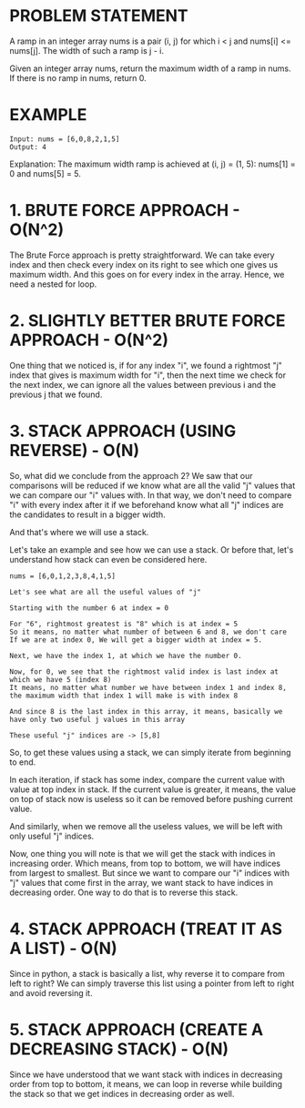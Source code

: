 # PROBLEM STATEMENT

A ramp in an integer array nums is a pair (i, j) for which i < j and nums[i] <= nums[j]. The width of such a ramp is j - i.

Given an integer array nums, return the maximum width of a ramp in nums. If there is no ramp in nums, return 0.

# EXAMPLE

    Input: nums = [6,0,8,2,1,5]
    Output: 4

Explanation: The maximum width ramp is achieved at (i, j) = (1, 5): nums[1] = 0 and nums[5] = 5.


# **1. BRUTE FORCE APPROACH - O(N^2)**

The Brute Force approach is pretty straightforward. We can take every index and then check every index on its right to see which one gives us maximum width. And this goes on for every index in the array. Hence, we need a nested for loop.

# **2. SLIGHTLY BETTER BRUTE FORCE APPROACH - O(N^2)**

One thing that we noticed is, if for any index "i", we found a rightmost "j" index that gives is maximum width for "i", then the next time we check for the next index, we can ignore all the values between previous i and the previous j that we found.

# **3. STACK APPROACH (USING REVERSE) - O(N)**
So, what did we conclude from the approach 2? We saw that our comparisons will be reduced if we know what are all the valid "j" values that we can compare our "i" values with. In that way, we don't need to compare "i" with every index after it if we beforehand know what all "j" indices are the candidates to result in a bigger width.

And that's where we will use a stack.


Let's take an example and see how we can use a stack. Or before that, let's understand how stack can even be considered here.

	nums = [6,0,1,2,3,8,4,1,5]
	
	Let's see what are all the useful values of "j"
	
	Starting with the number 6 at index = 0
	
	For "6", rightmost greatest is "8" which is at index = 5
	So it means, no matter what number of between 6 and 8, we don't care
	If we are at index 0, We will get a bigger width at index = 5.
	
	Next, we have the index 1, at which we have the number 0.
	
	Now, for 0, we see that the rightmost valid index is last index at which we have 5 (index 8)
	It means, no matter what number we have between index 1 and index 8,
	the maximum width that index 1 will make is with index 8
	
	And since 8 is the last index in this array, it means, basically we have only two useful j values in this array
	
	These useful "j" indices are -> [5,8]
	
So, to get these values using a stack, we can simply iterate from beginning to end. 

In each iteration, if stack has some index, compare the current value with value at top index in stack. If the current value is greater, it means, the value on top of stack now is useless so it can be removed before pushing current value.

And similarly, when we remove all the useless values, we will be left with only useful "j" indices.

Now, one thing you will note is that we will get the stack with indices in increasing order. Which means, from top to bottom, we will have indices from largest to smallest. But since we want to compare our "i" indices with "j" values that come first in the array, we want stack to have indices in decreasing order. One way to do that is to reverse this stack.
 
# **4. STACK APPROACH (TREAT IT AS A LIST) - O(N)**

Since in python, a stack is basically a list, why reverse it to compare from left to right? We can simply traverse this list using a pointer from left to right and avoid reversing it.
	
# **5. STACK APPROACH (CREATE A DECREASING STACK) - O(N)**

Since we have understood that we want stack with indices in decreasing order from top to bottom, it means, we can loop in reverse while building the stack so that we get indices in decreasing order as well.
